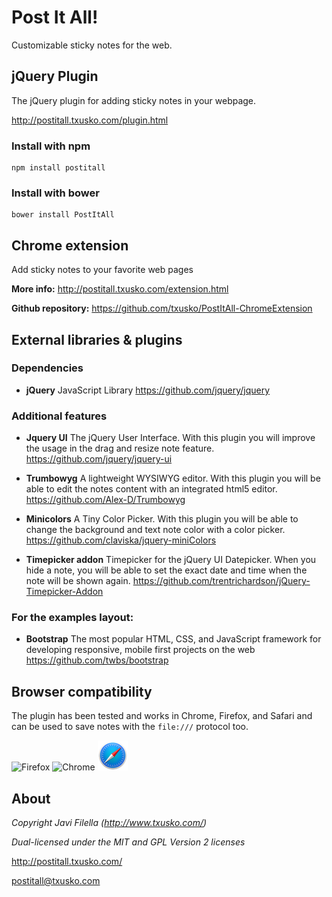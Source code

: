 # Post It All!
Customizable sticky notes for the web.

## jQuery Plugin

The jQuery plugin for adding sticky notes in your webpage.

http://postitall.txusko.com/plugin.html

### Install with npm
```shell
npm install postitall
```

### Install with bower
```shell
bower install PostItAll
```

## Chrome extension

Add sticky notes to your favorite web pages

**More info:** http://postitall.txusko.com/extension.html

**Github repository:** https://github.com/txusko/PostItAll-ChromeExtension

## External libraries & plugins

### Dependencies
* **jQuery** JavaScript Library
https://github.com/jquery/jquery

### Additional features
* **Jquery UI** The jQuery User Interface. With this plugin you will improve the usage in the drag and resize note feature.
https://github.com/jquery/jquery-ui

* **Trumbowyg** A lightweight WYSIWYG editor. With this plugin you will be able to edit the notes content with an integrated html5 editor.
https://github.com/Alex-D/Trumbowyg

* **Minicolors** A Tiny Color Picker. With this plugin you will be able to change the background and text note color with a color picker.
https://github.com/claviska/jquery-miniColors

* **Timepicker addon** Timepicker for the jQuery UI Datepicker. When you hide a note, you will be able to set the exact date and time when the note will be shown again.
https://github.com/trentrichardson/jQuery-Timepicker-Addon

### For the examples layout:
* **Bootstrap** The most popular HTML, CSS, and JavaScript framework for developing responsive, mobile first projects on the web
https://github.com/twbs/bootstrap

## Browser compatibility

The plugin has been tested and works in Chrome, Firefox, and Safari and can be used to save notes with the ```file:///``` protocol too.

![Firefox](https://raw.githubusercontent.com/alrra/browser-logos/master/firefox/firefox_48x48.png)
![Chrome](https://raw.githubusercontent.com/alrra/browser-logos/master/chrome/chrome_48x48.png)
![Safari](https://raw.githubusercontent.com/alrra/browser-logos/master/safari/safari_48x48.png)

## About

_Copyright Javi Filella (http://www.txusko.com/)_

_Dual-licensed under the MIT and GPL Version 2 licenses_

http://postitall.txusko.com/

postitall@txusko.com
